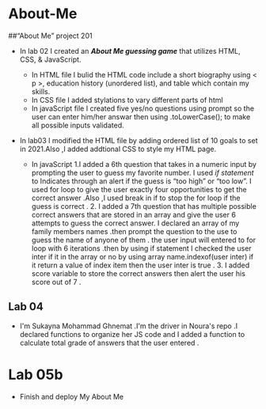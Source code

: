 # About-Me
##“About Me” project 201 
* In lab 02 I created an ***About Me guessing game*** that utilizes HTML, CSS, & JavaScript.
   * In HTML file I bulid the HTML code include a short biography using < p >,  education history (unordered list), and table which contain my skills.
   * In CSS file I added stylations to vary different parts of html 
   * In javaScript file I created five yes/no questions using prompt so the user can enter him/her answar then using .toLowerCase(); to make all possible inputs validated.

* In lab03 I modified the HTML file by adding ordered list of 10 goals to set in 2021.Also ,I added addtional CSS to style my HTML page.
  * In javaScript 
    1.I added a 6th question that takes in a numeric input by prompting the user to guess my favorite number. I used *if statement* to Indicates through an alert if the guess is “too high” or “too low”. I used for loop to give the user exactly four opportunities to get the correct answer .Also ,I used break in if to stop the for loop if the guess is correct .
    2. I added a 7th question that has multiple possible correct answers that are stored in an array and give the user 6 attempts to guess the correct answer. I declared an array of my family members names .then prompt the question to the use to guess the name of anyone of them .
    the user input will entered to for loop with 6 iterations .then by using if statement I checked the user inter if it in the array or no by using array name.indexof(user inter) if it return a value of index item then the user inter is true .
    3. I added score variable to store the correct answers then alert the user his score out of 7 .
    

## Lab 04
 * I'm  Sukayna Mohammad Ghnemat .I'm the driver in Noura's repo .I declared functions to organize her JS code and I added a function to calculate total grade of  answers that the user entered .

# Lab 05b
* Finish and deploy My About Me


